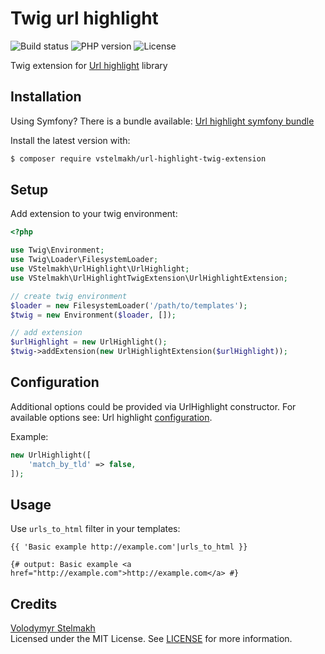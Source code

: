 # Twig url highlight
![Build status](https://github.com/vstelmakh/url-highlight-twig-extension/workflows/build/badge.svg?branch=master)
![PHP version](https://img.shields.io/packagist/php-v/vstelmakh/url-highlight-twig-extension)
![License](https://img.shields.io/github/license/vstelmakh/url-highlight-twig-extension)

Twig extension for [Url highlight](https://github.com/vstelmakh/url-highlight) library  

## Installation
Using Symfony? There is a bundle available: [Url highlight symfony bundle](https://github.com/vstelmakh/url-highlight-symfony-bundle)  

Install the latest version with:  
```bash
$ composer require vstelmakh/url-highlight-twig-extension
```

## Setup
Add extension to your twig environment:  
```php
<?php

use Twig\Environment;
use Twig\Loader\FilesystemLoader;
use VStelmakh\UrlHighlight\UrlHighlight;
use VStelmakh\UrlHighlightTwigExtension\UrlHighlightExtension;

// create twig environment
$loader = new FilesystemLoader('/path/to/templates');
$twig = new Environment($loader, []);

// add extension
$urlHighlight = new UrlHighlight();
$twig->addExtension(new UrlHighlightExtension($urlHighlight));
```

## Configuration
Additional options could be provided via UrlHighlight constructor. For available options see: Url highlight [configuration](https://github.com/vstelmakh/url-highlight#configuration).

Example:
```php
new UrlHighlight([
    'match_by_tld' => false,
]);
```

## Usage
Use `urls_to_html` filter in your templates:  
```twig
{{ 'Basic example http://example.com'|urls_to_html }}

{# output: Basic example <a href="http://example.com">http://example.com</a> #}
```

## Credits
[Volodymyr Stelmakh](https://github.com/vstelmakh)  
Licensed under the MIT License. See [LICENSE](LICENSE) for more information.  